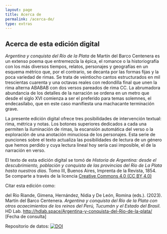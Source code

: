 ```yaml
---
layout: page
title: Acerca de
permalink: /acerca-de/
type: extras
---
```


## Acerca de esta edición digital
*Argentina y conquista del Río de la Plata* de Martín del Barco Centenera es un extenso poema que entremezcla la épica, el romance o la historiografía con los más diversos tiempos, relatos, personajes y geografías en un esquema métrico que, por el contrario, se decanta por las formas fijas y la poca variedad de rimas. Se trata de veintiocho cantos estructurados en mil trescientas cuarenta y una octavas reales con redondilla final que unen la rima alterna ABABAB con dos versos pareados de rima CC. La abrumadora abundancia de los detalles de la narración se ordena en un metro que desde el siglo XVI comienza a ser el preferido para temas solemnes, el endecasílabo, que en este caso manifiesta una machacante terminación grave. 

La presente edición digital ofrece tres posibilidades de intervención textual: rima, métrica y notas. Los botones superiores dedicados a cada una permiten la iluminación de rimas, la escansión automática del verso o la exploración de una anotación minuciosa de los personajes. Esta serie de punciones sobre el texto actualiza las posibilidades de lectura de un género que hemos perdido y cuya lectura lineal hoy sería casi imposible, el de la narración en verso. 

<!-- incluir aquí la imagen de los botones rima métrica y notas-->

El texto de esta edición digital se tomó de *Historia de Argentina: desde el descubrimiento, población y conquista de las provincias del Río de La Plata hasta nuestros días*. Tomo III, Buenos Aires, Imprenta de la Revista, 1854. Se comparte a través de la licencia [Creative Commons 4.0 (CC BY 4.0)](https://creativecommons.org/licenses/by/4.0/)

Citar esta edición como: 

<p style="font-size: 14px;">del Rio Riande, Gimena, Hernández, Nidia y De León, Romina (eds.). (2023). Martín del Barco Centenera. <i>Argentina y conquista del Río de la Plata con otros acaecimientos de los reinos del Perú, Tucumán y el Estado del Brasil</i>. HD Lab. <a href="{{ site.baseurl }}/">http://hdlab.space/Argentina-y-conquista-del-Rio-de-la-plata/</a> [Fecha de consulta]</p>

Repositorio de datos: <a class="no-underline" href="#"><img src="https://zenodo.org/badge/253643101.svg" alt="DOI"/></a>
